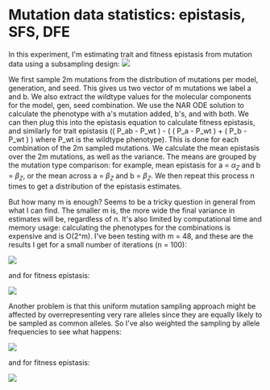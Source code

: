 # Mutation data statistics: epistasis, SFS, DFE

In this experiment, I'm estimating trait and fitness epistasis from mutation data using a subsampling design:
![](./epistasisSamplingMethod.png)

We first sample 2m mutations from the distribution of mutations per model, generation, and seed. This gives us two vector of m mutations we label a and b. We also extract the wildtype values for the molecular components for the model, gen, seed combination. We use the NAR ODE solution to calculate the phenotype with a's mutation added, b's, and with both. We can then plug this into the epistasis equation to calculate fitness epistasis, and similarly for trait epistasis (( P_ab - P_wt ) - ( ( P_a - P_wt ) + ( P_b - P_wt ) ) where P_wt is the wildtype phenotype). This is done for each combination of the 2m sampled mutations. We calculate the mean epistasis over the 2m mutations, as well as the variance. The means are grouped by the mutation type comparison: for example, mean epistasis for a = $\alpha_Z$ and b = $\beta_Z$, or the mean across a = $\beta_Z$ and b = $\beta_Z$. We then repeat this process n times to get a distribution of the epistasis estimates.

But how many m is enough? Seems to be a tricky question in general from what I can find. The smaller m is, the more wide the final variance in estimates will be, regardless of n. It's also limited by computational time and memory usage: calculating the phenotypes for the combinations is expensive and is O(2^m). I've been testing with m = 48, and these are the results I get for a small number of iterations (n = 100):

![](./traitepistasis_uniform.png)

and for fitness epistasis:

![](./fitnessepistasis_uniform.png)


Another problem is that this uniform mutation sampling approach might be affected by overrepresenting very rare alleles since they are equally likely to be sampled as common alleles. So I've also weighted the sampling by allele frequencies to see what happens:

![](./traitepistasis_freq.png)

and for fitness epistasis:

![](./fitnessepistasis_freq.png)

